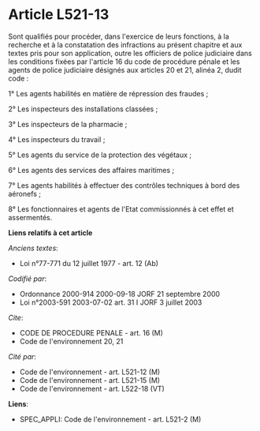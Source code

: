 # Article L521-13

Sont qualifiés pour procéder, dans l'exercice de leurs fonctions, à la recherche et à la constatation des infractions au
présent chapitre et aux textes pris pour son application, outre les officiers de police judiciaire dans les conditions fixées
par l'article 16 du code de procédure pénale et les agents de police judiciaire désignés aux articles 20 et 21, alinéa 2,
dudit code :

1° Les agents habilités en matière de répression des fraudes ;

2° Les inspecteurs des installations classées ;

3° Les inspecteurs de la pharmacie ;

4° Les inspecteurs du travail ;

5° Les agents du service de la protection des végétaux ;

6° Les agents des services des affaires maritimes ;

7° Les agents habilités à effectuer des contrôles techniques à bord des aéronefs ;

8° Les fonctionnaires et agents de l'Etat commissionnés à cet effet et assermentés.

**Liens relatifs à cet article**

_Anciens textes_:

  - Loi n°77-771 du 12 juillet 1977 - art. 12 (Ab)

_Codifié par_:

  - Ordonnance 2000-914 2000-09-18 JORF 21 septembre 2000
  - Loi n°2003-591 2003-07-02 art. 31 I JORF 3 juillet 2003

_Cite_:

  - CODE DE PROCEDURE PENALE - art. 16 (M)
  - Code de l'environnement 20, 21

_Cité par_:

  - Code de l'environnement - art. L521-12 (M)
  - Code de l'environnement - art. L521-15 (M)
  - Code de l'environnement - art. L522-18 (VT)

**Liens**:

  - SPEC_APPLI: Code de l'environnement - art. L521-2 (M)
